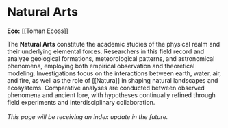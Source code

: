 # Natural Arts

**Eco:** [[Toman Ecoss]]

The **Natural Arts** constitute the academic studies of the physical realm and their underlying elemental forces. Researchers in this field record and analyze geological formations, meteorological patterns, and astronomical phenomena, employing both empirical observation and theoretical modeling. Investigations focus on the interactions between earth, water, air, and fire, as well as the role of [[Natura]] in shaping natural landscapes and ecosystems. Comparative analyses are conducted between observed phenomena and ancient lore, with hypotheses continually refined through field experiments and interdisciplinary collaboration.
<br>
<br>
*This page will be receiving an index update in the future.*